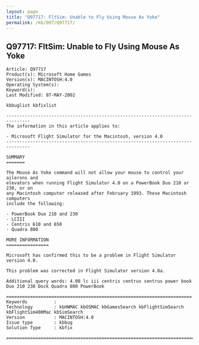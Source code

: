 ```yaml
---
layout: page
title: "Q97717: FltSim: Unable to Fly Using Mouse As Yoke"
permalink: /kb/097/Q97717/
---
```


## Q97717: FltSim: Unable to Fly Using Mouse As Yoke

	Article: Q97717
	Product(s): Microsoft Home Games
	Version(s): MACINTOSH:4.0
	Operating System(s): 
	Keyword(s): 
	Last Modified: 07-MAY-2002
	
	kbbuglist kbfixlist
	
	-------------------------------------------------------------------------------
	The information in this article applies to:
	
	- Microsoft Flight Simulator for the Macintosh, version 4.0 
	-------------------------------------------------------------------------------
	
	SUMMARY
	=======
	
	The Mouse As Yoke command will not allow your mouse to control your ailerons and
	elevators when running Flight Simulator 4.0 on a PowerBook Duo 210 or 230, or on
	any Macintosh computer released after February 1993. These Macintosh computers
	include the following:
	
	- PowerBook Duo 210 and 230
	- LCIII
	- Centris 610 and 650
	- Quadra 800
	
	MORE INFORMATION
	================
	
	Microsoft has confirmed this to be a problem in Flight Simulator version 4.0.
	
	This problem was corrected in Flight Simulator version 4.0a.
	
	Additional query words: 4.00 lc iii centris centrus sentrus power book Duo 210 230 Dock Quadra 800 PowerBook
	
	======================================================================
	Keywords          :  
	Technology        : kbHWMAC kbOSMAC kbGamesSearch kbFlightSimSearch kbFlightSim400Mac kbSimSearch
	Version           : MACINTOSH:4.0
	Issue type        : kbbug
	Solution Type     : kbfix
	
	=============================================================================
	

